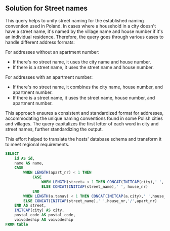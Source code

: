 ## Solution for Street names

This query helps to unify street naming for the established naming convention used in Poland. In cases where a household in a city doesn't have a street name, it's named by the village name and house number if it's an individual residence. Therefore, the query goes through various cases to handle different address formats:

For addresses without an apartment number:
- If there's no street name, it uses the city name and house number.
- If there is a street name, it uses the street name and house number.

For addresses with an apartment number:
- If there's no street name, it combines the city name, house number, and apartment number.
- If there is a street name, it uses the street name, house number, and apartment number.

This approach ensures a consistent and standardized format for addresses, accommodating the unique naming conventions found in some Polish cities and villages. The query capitalizes the first letter of each word in city and street names, further standardizing the output. 

This effort helped to translate the hosts' database schema and transform it to meet regional requirements.
```sql
SELECT
    id AS id,
    name AS name,
    CASE
        WHEN LENGTH(apart_nr) < 1 THEN
            CASE
                WHEN LENGTH(street= < 1 THEN CONCAT(INITCAP(city),' ', house_nr)
                ELSE CONCAT(INITCAP(street_name),' ', house_nr)
            END
        WHEN LENGTH(a.tanav) < 1 THEN CONCAT(INITCAP(a.city),' ',house_nr,'/',apart_nr)
        ELSE CONCAT(INITCAP(street_name),' ',house_nr,'/',apart_nr)
    END AS street,
    INITCAP(city) AS city,
    postal_code AS postal_code,
    voivodeship AS voivodeship
FROM table
```
